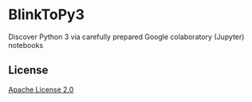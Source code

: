 # BlinkToPy3
Discover Python 3 via carefully prepared Google colaboratory (Jupyter) notebooks

## License

[Apache License 2.0](LICENSE)
